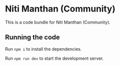 
  # Niti Manthan (Community)

  This is a code bundle for Niti Manthan (Community).
  
  ## Running the code

  Run `npm i` to install the dependencies.

  Run `npm run dev` to start the development server.
  